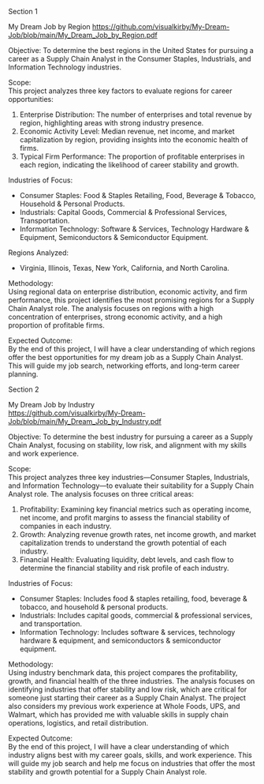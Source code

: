 Section 1

My Dream Job by Region
https://github.com/visualkirby/My-Dream-Job/blob/main/My_Dream_Job_by_Region.pdf

Objective: 
To determine the best regions in the United States for pursuing a career as a Supply Chain Analyst in the Consumer Staples, Industrials, and Information Technology industries.  

Scope:  
This project analyzes three key factors to evaluate regions for career opportunities:  
1. Enterprise Distribution: The number of enterprises and total revenue by region, highlighting areas with strong industry presence.  
2. Economic Activity Level: Median revenue, net income, and market capitalization by region, providing insights into the economic health of firms.  
3. Typical Firm Performance: The proportion of profitable enterprises in each region, indicating the likelihood of career stability and growth.  

Industries of Focus:  
- Consumer Staples: Food & Staples Retailing, Food, Beverage & Tobacco, Household & Personal Products.  
- Industrials: Capital Goods, Commercial & Professional Services, Transportation.  
- Information Technology: Software & Services, Technology Hardware & Equipment, Semiconductors & Semiconductor Equipment.  

Regions Analyzed:  
- Virginia, Illinois, Texas, New York, California, and North Carolina.  

Methodology:  
Using regional data on enterprise distribution, economic activity, and firm performance, this project identifies the most promising regions for a Supply Chain Analyst role. The analysis focuses on regions with a high concentration of enterprises, strong economic activity, and a high proportion of profitable firms.  

Expected Outcome:  
By the end of this project, I will have a clear understanding of which regions offer the best opportunities for my dream job as a Supply Chain Analyst. This will guide my job search, networking efforts, and long-term career planning.  

Section 2

My Dream Job by Industry  
https://github.com/visualkirby/My-Dream-Job/blob/main/My_Dream_Job_by_Industry.pdf

Objective: 
To determine the best industry for pursuing a career as a Supply Chain Analyst, focusing on stability, low risk, and alignment with my skills and work experience.  

Scope:  
This project analyzes three key industries—Consumer Staples, Industrials, and Information Technology—to evaluate their suitability for a Supply Chain Analyst role. The analysis focuses on three critical areas:  
1. Profitability: Examining key financial metrics such as operating income, net income, and profit margins to assess the financial stability of companies in each industry.  
2. Growth: Analyzing revenue growth rates, net income growth, and market capitalization trends to understand the growth potential of each industry.  
3. Financial Health: Evaluating liquidity, debt levels, and cash flow to determine the financial stability and risk profile of each industry.  

Industries of Focus:  
- Consumer Staples: Includes food & staples retailing, food, beverage & tobacco, and household & personal products.  
- Industrials: Includes capital goods, commercial & professional services, and transportation.  
- Information Technology: Includes software & services, technology hardware & equipment, and semiconductors & semiconductor equipment.  

Methodology:  
Using industry benchmark data, this project compares the profitability, growth, and financial health of the three industries. The analysis focuses on identifying industries that offer stability and low risk, which are critical for someone just starting their career as a Supply Chain Analyst. The project also considers my previous work experience at Whole Foods, UPS, and Walmart, which has provided me with valuable skills in supply chain operations, logistics, and retail distribution.  

Expected Outcome:  
By the end of this project, I will have a clear understanding of which industry aligns best with my career goals, skills, and work experience. This will guide my job search and help me focus on industries that offer the most stability and growth potential for a Supply Chain Analyst role.  
